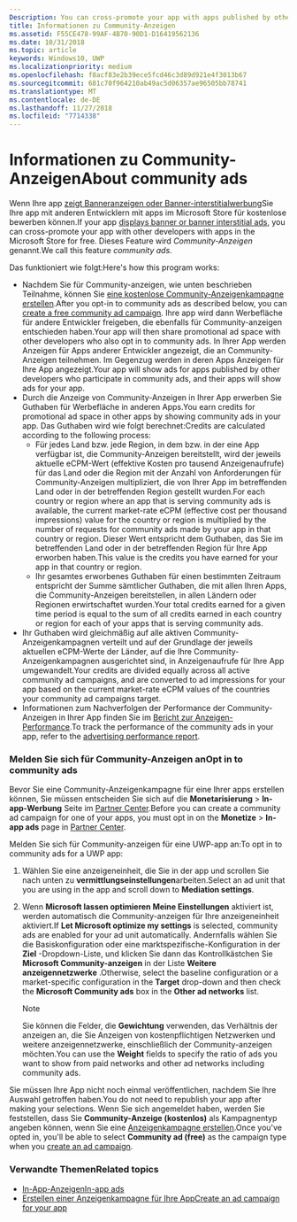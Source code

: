 ```yaml
---
Description: You can cross-promote your app with apps published by other developers. We call this feature community ads.
title: Informationen zu Community-Anzeigen
ms.assetid: F55CE478-99AF-4B70-90D1-D16419562136
ms.date: 10/31/2018
ms.topic: article
keywords: Windows10, UWP
ms.localizationpriority: medium
ms.openlocfilehash: f8acf83e2b39ece5fcd46c3d89d921e4f3013b67
ms.sourcegitcommit: 681c70f964210ab49ac5d06357ae96505bb78741
ms.translationtype: MT
ms.contentlocale: de-DE
ms.lasthandoff: 11/27/2018
ms.locfileid: "7714338"
---
```

# <a name="about-community-ads"></a><span data-ttu-id="12995-103">Informationen zu Community-Anzeigen</span><span class="sxs-lookup"><span data-stu-id="12995-103">About community ads</span></span>

<span data-ttu-id="12995-104">Wenn Ihre app [zeigt Banneranzeigen oder Banner-interstitialwerbung](../monetize/display-ads-in-your-app.md)Sie Ihre app mit anderen Entwicklern mit apps im Microsoft Store für kostenlose bewerben können.</span><span class="sxs-lookup"><span data-stu-id="12995-104">If your app [displays banner or banner interstitial ads](../monetize/display-ads-in-your-app.md), you can cross-promote your app with other developers with apps in the Microsoft Store for free.</span></span> <span data-ttu-id="12995-105">Dieses Feature wird *Community-Anzeigen* genannt.</span><span class="sxs-lookup"><span data-stu-id="12995-105">We call this feature *community ads*.</span></span>  

<span data-ttu-id="12995-106">Das funktioniert wie folgt:</span><span class="sxs-lookup"><span data-stu-id="12995-106">Here's how this program works:</span></span>

* <span data-ttu-id="12995-107">Nachdem Sie für Community-anzeigen, wie unten beschrieben Teilnahme, können Sie [eine kostenlose Community-Anzeigenkampagne erstellen](create-an-ad-campaign-for-your-app.md).</span><span class="sxs-lookup"><span data-stu-id="12995-107">After you opt-in to community ads as described below, you can [create a free community ad campaign](create-an-ad-campaign-for-your-app.md).</span></span> <span data-ttu-id="12995-108">Ihre app wird dann Werbefläche für andere Entwickler freigeben, die ebenfalls für Community-anzeigen entschieden haben.</span><span class="sxs-lookup"><span data-stu-id="12995-108">Your app will then share promotional ad space with other developers who also opt in to community ads.</span></span> <span data-ttu-id="12995-109">In Ihrer App werden Anzeigen für Apps anderer Entwickler angezeigt, die an Community-Anzeigen teilnehmen. Im Gegenzug werden in deren Apps Anzeigen für Ihre App angezeigt.</span><span class="sxs-lookup"><span data-stu-id="12995-109">Your app will show ads for apps published by other developers who participate in community ads, and their apps will show ads for your app.</span></span>
* <span data-ttu-id="12995-110">Durch die Anzeige von Community-Anzeigen in Ihrer App erwerben Sie Guthaben für Werbefläche in anderen Apps.</span><span class="sxs-lookup"><span data-stu-id="12995-110">You earn credits for promotional ad space in other apps by showing community ads in your app.</span></span> <span data-ttu-id="12995-111">Das Guthaben wird wie folgt berechnet:</span><span class="sxs-lookup"><span data-stu-id="12995-111">Credits are calculated according to the following process:</span></span>
  * <span data-ttu-id="12995-112">Für jedes Land bzw. jede Region, in dem bzw. in der eine App verfügbar ist, die Community-Anzeigen bereitstellt, wird der jeweils aktuelle eCPM-Wert (effektive Kosten pro tausend Anzeigenaufrufe) für das Land oder die Region mit der Anzahl von Anforderungen für Community-Anzeigen multipliziert, die von Ihrer App im betreffenden Land oder in der betreffenden Region gestellt wurden.</span><span class="sxs-lookup"><span data-stu-id="12995-112">For each country or region where an app that is serving community ads is available, the current market-rate eCPM (effective cost per thousand impressions) value for the country or region is multiplied by the number of requests for community ads made by your app in that country or region.</span></span> <span data-ttu-id="12995-113">Dieser Wert entspricht dem Guthaben, das Sie im betreffenden Land oder in der betreffenden Region für Ihre App erworben haben.</span><span class="sxs-lookup"><span data-stu-id="12995-113">This value is the credits you have earned for your app in that country or region.</span></span>
  * <span data-ttu-id="12995-114">Ihr gesamtes erworbenes Guthaben für einen bestimmten Zeitraum entspricht der Summe sämtlicher Guthaben, die mit allen Ihren Apps, die Community-Anzeigen bereitstellen, in allen Ländern oder Regionen erwirtschaftet wurden.</span><span class="sxs-lookup"><span data-stu-id="12995-114">Your total credits earned for a given time period is equal to the sum of all credits earned in each country or region for each of your apps that is serving community ads.</span></span>
* <span data-ttu-id="12995-115">Ihr Guthaben wird gleichmäßig auf alle aktiven Community-Anzeigenkampagnen verteilt und auf der Grundlage der jeweils aktuellen eCPM-Werte der Länder, auf die Ihre Community-Anzeigenkampagnen ausgerichtet sind, in Anzeigenaufrufe für Ihre App umgewandelt.</span><span class="sxs-lookup"><span data-stu-id="12995-115">Your credits are divided equally across all active community ad campaigns, and are converted to ad impressions for your app based on the current market-rate eCPM values of the countries your community ad campaigns target.</span></span>
* <span data-ttu-id="12995-116">Informationen zum Nachverfolgen der Performance der Community-Anzeigen in Ihrer App finden Sie im [Bericht zur Anzeigen-Performance](advertising-performance-report.md).</span><span class="sxs-lookup"><span data-stu-id="12995-116">To track the performance of the community ads in your app, refer to the [advertising performance report](advertising-performance-report.md).</span></span>

### <a name="opt-in-to-community-ads"></a><span data-ttu-id="12995-117">Melden Sie sich für Community-Anzeigen an</span><span class="sxs-lookup"><span data-stu-id="12995-117">Opt in to community ads</span></span>

<span data-ttu-id="12995-118">Bevor Sie eine Community-Anzeigenkampagne für eine Ihrer apps erstellen können, Sie müssen entscheiden Sie sich auf die **Monetarisierung** &gt; **In-app-Werbung** Seite im [Partner Center](https://partner.microsoft.com/dashboard).</span><span class="sxs-lookup"><span data-stu-id="12995-118">Before you can create a community ad campaign for one of your apps, you must opt in on the **Monetize** &gt; **In-app ads** page in [Partner Center](https://partner.microsoft.com/dashboard).</span></span>

<span data-ttu-id="12995-119">Melden Sie sich für Community-anzeigen für eine UWP-app an:</span><span class="sxs-lookup"><span data-stu-id="12995-119">To opt in to community ads for a UWP app:</span></span>

1. <span data-ttu-id="12995-120">Wählen Sie eine anzeigeneinheit, die Sie in der app und scrollen Sie nach unten zu **vermittlungseinstellungen**arbeiten.</span><span class="sxs-lookup"><span data-stu-id="12995-120">Select an ad unit that you are using in the app and scroll down to **Mediation settings**.</span></span>
2. <span data-ttu-id="12995-121">Wenn **Microsoft lassen optimieren Meine Einstellungen** aktiviert ist, werden automatisch die Community-anzeigen für Ihre anzeigeneinheit aktiviert.</span><span class="sxs-lookup"><span data-stu-id="12995-121">If **Let Microsoft optimize my settings** is selected, community ads are enabled for your ad unit automatically.</span></span> <span data-ttu-id="12995-122">Andernfalls wählen Sie die Basiskonfiguration oder eine marktspezifische-Konfiguration in der **Ziel** -Dropdown-Liste, und klicken Sie dann das Kontrollkästchen Sie **Microsoft Community-anzeigen** in der Liste **Weitere anzeigennetzwerke** .</span><span class="sxs-lookup"><span data-stu-id="12995-122">Otherwise, select the baseline configuration or a market-specific configuration in the **Target** drop-down and then check the **Microsoft Community ads** box in the **Other ad networks** list.</span></span>

    > [!NOTE]
    > <span data-ttu-id="12995-123">Sie können die Felder, die **Gewichtung** verwenden, das Verhältnis der anzeigen an, die Sie Anzeigen von kostenpflichtigen Netzwerken und weitere anzeigennetzwerke, einschließlich der Community-anzeigen möchten.</span><span class="sxs-lookup"><span data-stu-id="12995-123">You can use the **Weight** fields to specify the ratio of ads you want to show from paid networks and other ad networks including community ads.</span></span>

<span data-ttu-id="12995-124">Sie müssen Ihre App nicht noch einmal veröffentlichen, nachdem Sie Ihre Auswahl getroffen haben.</span><span class="sxs-lookup"><span data-stu-id="12995-124">You do not need to republish your app after making your selections.</span></span> <span data-ttu-id="12995-125">Wenn Sie sich angemeldet haben, werden Sie feststellen, dass Sie **Community-Anzeige (kostenlos)** als Kampagnentyp angeben können, wenn Sie eine [Anzeigenkampagne erstellen](create-an-ad-campaign-for-your-app.md).</span><span class="sxs-lookup"><span data-stu-id="12995-125">Once you've opted in, you'll be able to select **Community ad (free)** as the campaign type when you [create an ad campaign](create-an-ad-campaign-for-your-app.md).</span></span>

### <a name="related-topics"></a><span data-ttu-id="12995-126">Verwandte Themen</span><span class="sxs-lookup"><span data-stu-id="12995-126">Related topics</span></span>

* [<span data-ttu-id="12995-127">In-App-Anzeigen</span><span class="sxs-lookup"><span data-stu-id="12995-127">In-app ads</span></span>](in-app-ads.md)
* [<span data-ttu-id="12995-128">Erstellen einer Anzeigenkampagne für Ihre App</span><span class="sxs-lookup"><span data-stu-id="12995-128">Create an ad campaign for your app</span></span>](create-an-ad-campaign-for-your-app.md)
